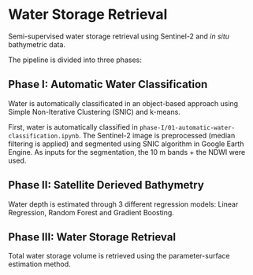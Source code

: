 # Water Storage Retrieval

Semi-supervised water storage retrieval using Sentinel-2 and *in situ* bathymetric data.

The pipeline is divided into three phases:

## Phase I: Automatic Water Classification

Water is automatically classificated in an object-based approach using Simple Non-Iterative Clustering (SNIC) and k-means.

First, water is automatically classified in `phase-I/01-automatic-water-classification.ipynb`. The Sentinel-2 image is preprocessed (median filtering is applied) and segmented using SNIC algorithm in Google Earth Engine. As inputs for the segmentation, the 10 m bands + the NDWI were used.

## Phase II: Satellite Derieved Bathymetry

Water depth is estimated through 3 different regression models: Linear Regression, Random Forest and Gradient Boosting.

## Phase III: Water Storage Retrieval

Total water storage volume is retrieved using the parameter-surface estimation method.
